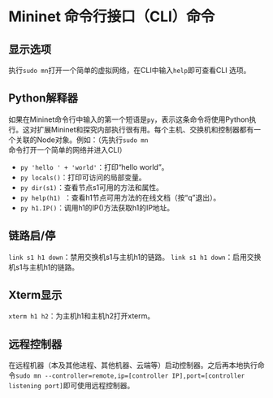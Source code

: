 # Mininet 命令行接口（CLI）命令
## 显示选项
执行`sudo mn`打开一个简单的虚拟网络，在CLI中输入`help`即可查看CLI 选项。
## Python解释器
如果在Mininet命令行中输入的第一个短语是`py`，表示这条命令将使用Python执行。这对扩展Mininet和探究内部执行很有用。每个主机、交换机和控制器都有一个关联的Node对象。例如：（先执行`sudo mn`命令打开一个简单的网络并进入CLI）
* `py 'hello ' + 'world'`：打印“hello world”。
* `py locals()`：打印可访问的局部变量。
* `py dir(s1)`：查看节点s1可用的方法和属性。
* `py help(h1) `：查看h1节点可用方法的在线文档（按“q”退出）。
* `py h1.IP()`：调用h1的IP()方法获取h1的IP地址。
## 链路启/停
`link s1 h1 down`：禁用交换机s1与主机h1的链路。
`link s1 h1 down`：启用交换机s1与主机h1的链路。
## Xterm显示
`xterm h1 h2`：为主机h1和主机h2打开xterm。
## 远程控制器
在远程机器（本及其他进程、其他机器、云端等）启动控制器。之后再本地执行命令`sudo mn --controller=remote,ip=[controller IP],port=[controller listening port]`即可使用远程控制器。
